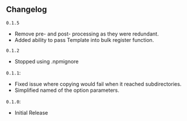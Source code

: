 ## Changelog

`0.1.5`
- Remove pre- and post- processing as they were redundant.
- Added ability to pass Template into bulk register function.

`0.1.2`
- Stopped using .npmignore

`0.1.1`:
- Fixed issue where copying would fail when it reached subdirectories.
- Simplified named of the option parameters. 

`0.1.0`:
- Initial Release